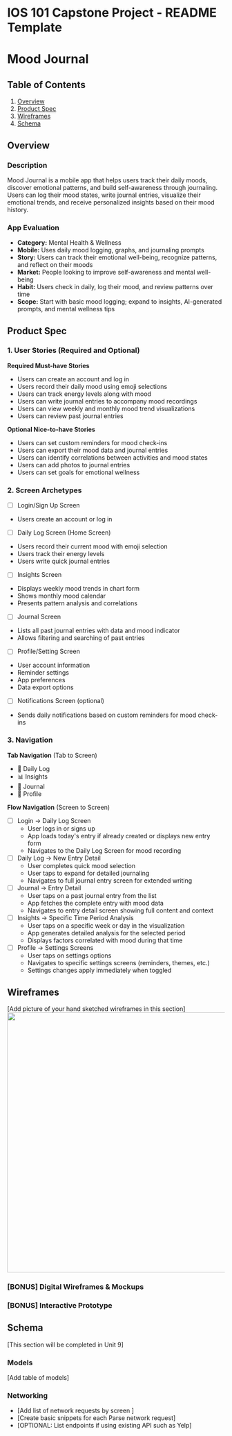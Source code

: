 IOS 101 Capstone Project - README Template
===

# Mood Journal

## Table of Contents

1. [Overview](#Overview)
2. [Product Spec](#Product-Spec)
3. [Wireframes](#Wireframes)
4. [Schema](#Schema)

## Overview

### Description

Mood Journal is a mobile app that helps users track their daily moods, discover emotional patterns, and build self-awareness through journaling. Users can log their mood states, write journal entries, visualize their emotional trends, and receive personalized insights based on their mood history. 

### App Evaluation

- **Category:** Mental Health & Wellness
- **Mobile:** Uses daily mood logging, graphs, and journaling prompts
- **Story:** Users can track their emotional well-being, recognize patterns, and reflect on their moods
- **Market:** People looking to improve self-awareness and mental well-being
- **Habit:** Users check in daily, log their mood, and review patterns over time
- **Scope:** Start with basic mood logging; expand to insights, AI-generated prompts, and mental wellness tips

## Product Spec

### 1. User Stories (Required and Optional)

**Required Must-have Stories**

* Users can create an account and log in
* Users record their daily mood using emoji selections
* Users can track energy levels along with mood
* Users can write journal entries to accompany mood recordings
* Users can view weekly and monthly mood trend visualizations
* Users can review past journal entries
  
**Optional Nice-to-have Stories**

* Users can set custom reminders for mood check-ins
* Users can export their mood data and journal entries
* Users can identify correlations between activities and mood states
* Users can add photos to journal entries
* Users can set goals for emotional wellness

### 2. Screen Archetypes

- [ ] Login/Sign Up Screen
* Users create an account or log in
- [ ] Daily Log Screen (Home Screen)
* Users record their current mood with emoji selection
* Users track their energy levels
* Users write quick journal entries
- [ ] Insights Screen
* Displays weekly mood trends in chart form
* Shows monthly mood calendar
* Presents pattern analysis and correlations
- [ ] Journal Screen
* Lists all past journal entries with data and mood indicator
* Allows filtering and searching of past entries
- [ ] Profile/Setting Screen
* User account information
* Reminder settings
* App preferences
* Data export options
- [ ] Notifications Screen (optional)
* Sends daily notifications based on custom reminders for mood check-ins

### 3. Navigation

**Tab Navigation** (Tab to Screen)

* 📝 Daily Log
* 📊 Insights
* 📔 Journal
* 👤 Profile

**Flow Navigation** (Screen to Screen)

- [ ] Login -> Daily Log Screen
  * User logs in or signs up
  * App loads today's entry if already created or displays new entry form
  * Navigates to the Daily Log Screen for mood recording
- [ ] Daily Log -> New Entry Detail
  * User completes quick mood selection
  * User taps to expand for detailed journaling 
  * Navigates to full journal entry screen for extended writing
- [ ] Journal -> Entry Detail
  * User taps on a past journal entry from the list
  * App fetches the complete entry with mood data
  * Navigates to entry detail screen showing full content and context
- [ ] Insights -> Specific Time Period Analysis
  * User taps on a specific week or day in the visualization
  * App generates detailed analysis for the selected period
  * Displays factors correlated with mood during that time
- [ ] Profile -> Settings Screens
  * User taps on settings options
  * Navigates to specific settings screens (reminders, themes, etc.)
  * Settings changes apply immediately when toggled


## Wireframes

[Add picture of your hand sketched wireframes in this section]
<img src="https://github.com/user-attachments/assets/5ea57b96-190f-4bca-999b-7736bda2a772" width=600>

### [BONUS] Digital Wireframes & Mockups

### [BONUS] Interactive Prototype

## Schema 

[This section will be completed in Unit 9]

### Models

[Add table of models]

### Networking

- [Add list of network requests by screen ]
- [Create basic snippets for each Parse network request]
- [OPTIONAL: List endpoints if using existing API such as Yelp]
